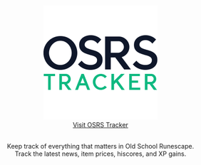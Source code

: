 <div align="center">
  <a href="https://osrs-tracker.freekmencke.com">
    <picture>
      <source media="(prefers-color-scheme: dark)" srcset="https://raw.githubusercontent.com/osrs-tracker/osrs-tracker-web/main/src/favicon_dark.png">
      <img alt="OSRS Tracker" src="https://raw.githubusercontent.com/osrs-tracker/osrs-tracker-web/main/src/favicon.png">
    </picture>
    <div>Visit OSRS Tracker</div>
  </a>

  <br />

  <p align="center">Keep track of everything that matters in Old School Runescape. <br>Track the latest news, item prices, hiscores, and XP gains.</p>
</div>
